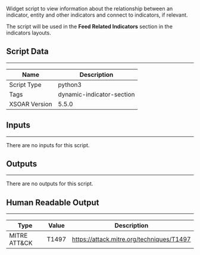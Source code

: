 Widget script to view information about the relationship between an indicator, entity and other indicators and connect to indicators, if relevant.

The script will be used in the **Feed Related Indicators** section in the indicators layouts.

## Script Data

---

| **Name** | **Description** |
| --- | --- |
| Script Type | python3 |
| Tags | dynamic-indicator-section |
| XSOAR Version | 5.5.0 |

## Inputs

---
There are no inputs for this script.

## Outputs

---
There are no outputs for this script.

## Human Readable Output

---

Type|Value|Description
---|---|---|
MITRE ATT&CK|T1497|https://attack.mitre.org/techniques/T1497

